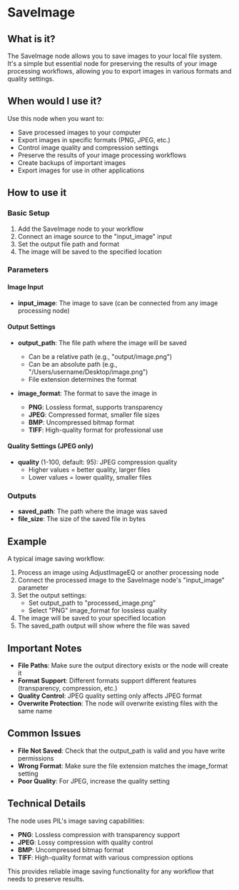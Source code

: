 # SaveImage

## What is it?

The SaveImage node allows you to save images to your local file system. It's a simple but essential node for preserving the results of your image processing workflows, allowing you to export images in various formats and quality settings.

## When would I use it?

Use this node when you want to:

- Save processed images to your computer
- Export images in specific formats (PNG, JPEG, etc.)
- Control image quality and compression settings
- Preserve the results of your image processing workflows
- Create backups of important images
- Export images for use in other applications

## How to use it

### Basic Setup

1. Add the SaveImage node to your workflow
1. Connect an image source to the "input_image" input
1. Set the output file path and format
1. The image will be saved to the specified location

### Parameters

#### Image Input

- **input_image**: The image to save (can be connected from any image processing node)

#### Output Settings

- **output_path**: The file path where the image will be saved

    - Can be a relative path (e.g., "output/image.png")
    - Can be an absolute path (e.g., "/Users/username/Desktop/image.png")
    - File extension determines the format

- **image_format**: The format to save the image in

    - **PNG**: Lossless format, supports transparency
    - **JPEG**: Compressed format, smaller file sizes
    - **BMP**: Uncompressed bitmap format
    - **TIFF**: High-quality format for professional use

#### Quality Settings (JPEG only)

- **quality** (1-100, default: 95): JPEG compression quality
    - Higher values = better quality, larger files
    - Lower values = lower quality, smaller files

### Outputs

- **saved_path**: The path where the image was saved
- **file_size**: The size of the saved file in bytes

## Example

A typical image saving workflow:

1. Process an image using AdjustImageEQ or another processing node
1. Connect the processed image to the SaveImage node's "input_image" parameter
1. Set the output settings:
    - Set output_path to "processed_image.png"
    - Select "PNG" image_format for lossless quality
1. The image will be saved to your specified location
1. The saved_path output will show where the file was saved

## Important Notes

- **File Paths**: Make sure the output directory exists or the node will create it
- **Format Support**: Different formats support different features (transparency, compression, etc.)
- **Quality Control**: JPEG quality setting only affects JPEG format
- **Overwrite Protection**: The node will overwrite existing files with the same name

## Common Issues

- **File Not Saved**: Check that the output_path is valid and you have write permissions
- **Wrong Format**: Make sure the file extension matches the image_format setting
- **Poor Quality**: For JPEG, increase the quality setting

## Technical Details

The node uses PIL's image saving capabilities:

- **PNG**: Lossless compression with transparency support
- **JPEG**: Lossy compression with quality control
- **BMP**: Uncompressed bitmap format
- **TIFF**: High-quality format with various compression options

This provides reliable image saving functionality for any workflow that needs to preserve results.
